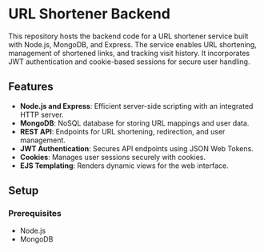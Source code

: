 
# URL Shortener Backend

This repository hosts the backend code for a URL shortener service built with Node.js, MongoDB, and Express. The service enables URL shortening, management of shortened links, and tracking visit history. It incorporates JWT authentication and cookie-based sessions for secure user handling.

## Features

- **Node.js and Express**: Efficient server-side scripting with an integrated HTTP server.
- **MongoDB**: NoSQL database for storing URL mappings and user data.
- **REST API**: Endpoints for URL shortening, redirection, and user management.
- **JWT Authentication**: Secures API endpoints using JSON Web Tokens.
- **Cookies**: Manages user sessions securely with cookies.
- **EJS Templating**: Renders dynamic views for the web interface.

## Setup

### Prerequisites

- Node.js
- MongoDB


   
